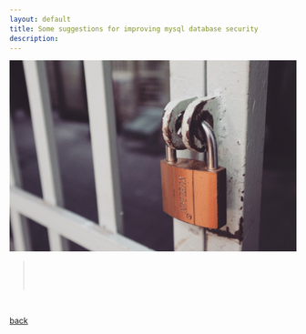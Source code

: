 ```yaml
---
layout: default
title: Some suggestions for improving mysql database security
description: 
---
```


![Some suggestions for improving mysql database security](assets/images/some-suggestions-for-improving-mysql-database-security/figure-1.jpg "Github of Anigkus")

> <br/>
>  <br/>
> <br/>


<br>

[back](./)